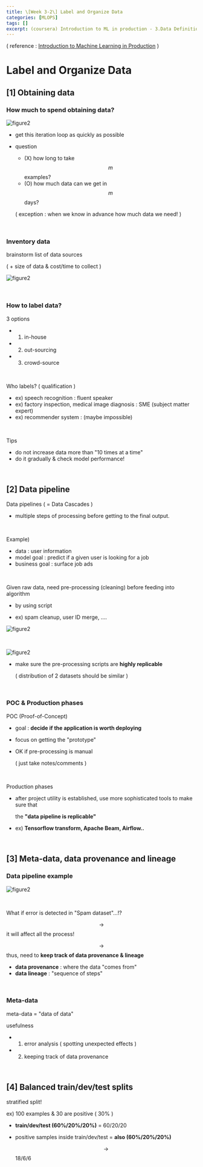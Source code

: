 ```yaml
---
title: \[Week 3-2\] Label and Organize Data
categories: [MLOPS]
tags: []
excerpt: (coursera) Introduction to ML in production - 3.Data Definition and Baseline
---
```


<script src="https://cdn.mathjax.org/mathjax/latest/MathJax.js?config=TeX-AMS-MML_HTMLorMML" type="text/javascript"></script>

( reference : [Introduction to Machine Learning in Production](https://www.coursera.org/learn/introduction-to-machine-learning-in-production/home/welcome) )

# Label and Organize Data

## [1] Obtaining data

### How much to spend obtaining data?

![figure2](/assets/img/mlops/img57.png)

- get this iteration loop as quickly as possible

- question

  - (X) how long to take $$m$$ examples?
  - (O) how much data can we get in $$m$$ days?

  ( exception : when we know in advance how much data we need! )

<br>

### Inventory data

brainstorm list of data sources 

( + size of data & cost/time to collect )

![figure2](/assets/img/mlops/img58.png)

<br>

### How to label data?

3 options

- 1) in-house
- 2) out-sourcing
- 3) crowd-source

<br>

Who labels? ( qualification )

- ex) speech recognition : fluent speaker
- ex) factory inspection, medical image diagnosis : SME (subject matter expert)
- ex) recommender system : (maybe impossible)

<br>

Tips

- do not increase data more than "10 times at a time"
- do it gradually & check model performance!

<br>

## [2] Data pipeline

Data pipelines ( = Data Cascades )

- multiple steps of processing before getting to the final output.

<br>

Example)

- data : user information
- model goal : predict if a given user is looking for a job
- business goal : surface job ads

<br>

Given raw data, need pre-processing (cleaning) before feeding into algorithm

- by using script

- ex) spam cleanup, user ID merge, ....

![figure2](/assets/img/mlops/img59.png)

<br>

![figure2](/assets/img/mlops/img60.png)

- make sure the pre-processing scripts are **highly replicable**

  ( distribution of 2 datasets should be similar )

<br>

### POC & Production phases

POC (Proof-of-Concept)

- goal : **decide if the application is worth deploying**

- focus on getting the "prototype"

- OK if pre-processing is manual

  ( just take notes/comments )

<br>

Production phases

- after project utility is established, use more sophisticated tools to make sure that

  the **"data pipeline is replicable"**

- ex) **Tensorflow transform, Apache Beam, Airflow..**

<br>

## [3] Meta-data, data provenance and lineage

### Data pipeline example

![figure2](/assets/img/mlops/img61.png)

<br>

What if error is detected in "Spam dataset"...!?

$$\rightarrow$$ it will affect all the process!

$$\rightarrow$$ thus, need to **keep track of data provenance & lineage**

- **data provenance** : where the data "comes from"
- **data lineage** : "sequence of steps"

<br>

### Meta-data

meta-data = "data of data"

usefulness

- 1) error analysis ( spotting unexpected effects )
- 2) keeping track of data provenance

<br>

## [4] Balanced train/dev/test splits

stratified split!

ex) 100 examples & 30 are positive ( 30% )

- **train/dev/test (60%/20%/20%)** = 60/20/20

- positive samples inside train/dev/test = **also (60%/20%/20%)**

  $$\rightarrow$$ 18/6/6 

